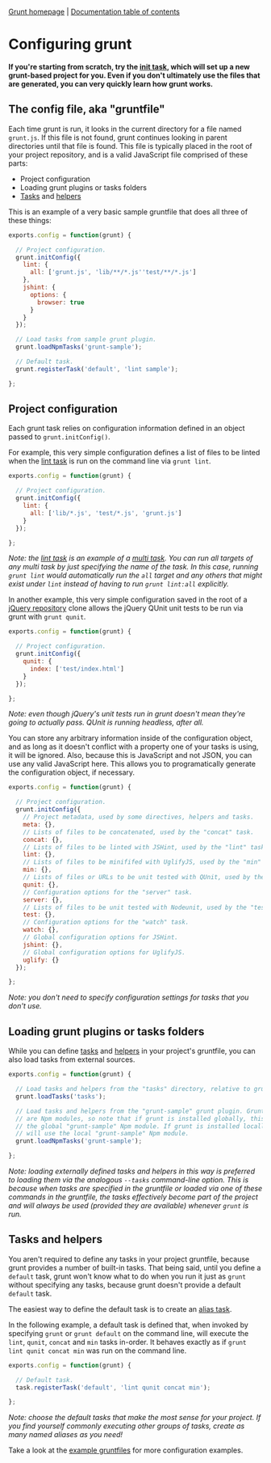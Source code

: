 [Grunt homepage](https://github.com/cowboy/grunt) | [Documentation table of contents](toc.md)

# Configuring grunt

**If you're starting from scratch, try the [init task](task_init.md), which will set up a new grunt-based project for you. Even if you don't ultimately use the files that are generated, you can very quickly learn how grunt works.**

## The config file, aka "gruntfile"
Each time grunt is run, it looks in the current directory for a file named `grunt.js`. If this file is not found, grunt continues looking in parent directories until that file is found. This file is typically placed in the root of your project repository, and is a valid JavaScript file comprised of these parts:

* Project configuration
* Loading grunt plugins or tasks folders
* [Tasks](tasks_creating.md) and [helpers](helpers_directives.md)

This is an example of a very basic sample gruntfile that does all three of these things:

```javascript
exports.config = function(grunt) {

  // Project configuration.
  grunt.initConfig({
    lint: {
      all: ['grunt.js', 'lib/**/*.js''test/**/*.js']
    },
    jshint: {
      options: {
        browser: true
      }
    }
  });

  // Load tasks from sample grunt plugin.
  grunt.loadNpmTasks('grunt-sample');

  // Default task.
  grunt.registerTask('default', 'lint sample');

};
```

## Project configuration

Each grunt task relies on configuration information defined in an object passed to `grunt.initConfig()`.

For example, this very simple configuration defines a list of files to be linted when the [lint task](task_lint.md) is run on the command line via `grunt lint`.

```javascript
exports.config = function(grunt) {

  // Project configuration.
  grunt.initConfig({
    lint: {
      all: ['lib/*.js', 'test/*.js', 'grunt.js']
    }
  });

};
```

_Note: the [lint task](task_lint.md) is an example of a [multi task](tasks_builtin.md). You can run all targets of any multi task by just specifying the name of the task. In this case, running `grunt lint` would automatically run the `all` target and any others that might exist under `lint` instead of having to run `grunt lint:all` explicitly._

In another example, this very simple configuration saved in the root of a [jQuery repository](https://github.com/jquery/jquery) clone allows the jQuery QUnit unit tests to be run via grunt with `grunt qunit`.

```javascript
exports.config = function(grunt) {

  // Project configuration.
  grunt.initConfig({
    qunit: {
      index: ['test/index.html']
    }
  });

};
```

_Note: even though jQuery's unit tests run in grunt doesn't mean they're going to actually pass. QUnit is running headless, after all._

You can store any arbitrary information inside of the configuration object, and as long as it doesn't conflict with a property one of your tasks is using, it will be ignored. Also, because this is JavaScript and not JSON, you can use any valid JavaScript here. This allows you to programatically generate the configuration object, if necessary.

```javascript
exports.config = function(grunt) {

  // Project configuration.
  grunt.initConfig({
    // Project metadata, used by some directives, helpers and tasks.
    meta: {},
    // Lists of files to be concatenated, used by the "concat" task.
    concat: {},
    // Lists of files to be linted with JSHint, used by the "lint" task.
    lint: {},
    // Lists of files to be minififed with UglifyJS, used by the "min" task.
    min: {},
    // Lists of files or URLs to be unit tested with QUnit, used by the "qunit" task.
    qunit: {},
    // Configuration options for the "server" task.
    server: {},
    // Lists of files to be unit tested with Nodeunit, used by the "test" task.
    test: {},
    // Configuration options for the "watch" task.
    watch: {},
    // Global configuration options for JSHint.
    jshint: {},
    // Global configuration options for UglifyJS.
    uglify: {}
  });

};
```

_Note: you don't need to specify configuration settings for tasks that you don't use._

## Loading grunt plugins or tasks folders

While you can define [tasks](tasks_builtin.md) and [helpers](helpers_directives.md) in your project's gruntfile, you can also load tasks from external sources.

```javascript
exports.config = function(grunt) {

  // Load tasks and helpers from the "tasks" directory, relative to grunt.js.
  grunt.loadTasks('tasks');

  // Load tasks and helpers from the "grunt-sample" grunt plugin. Grunt plugins
  // are Npm modules, so note that if grunt is installed globally, this will use
  // the global "grunt-sample" Npm module. If grunt is installed locally, this
  // will use the local "grunt-sample" Npm module.
  grunt.loadNpmTasks('grunt-sample');

};
```

_Note: loading externally defined tasks and helpers in this way is preferred to loading them via the analogous `--tasks` command-line option. This is because when tasks are specified in the gruntfile or loaded via one of these commands in the gruntfile, the tasks effectively become part of the project and will always be used (provided they are available) whenever `grunt` is run._

## Tasks and helpers

You aren't required to define any tasks in your project gruntfile, because grunt provides a number of built-in tasks. That being said, until you define a `default` task, grunt won't know what to do when you run it just as `grunt` without specifying any tasks, because grunt doesn't provide a default `default` task.

The easiest way to define the default task is to create an [alias task](tasks_creating.md).

In the following example, a default task is defined that, when invoked by specifying `grunt` or `grunt default` on the command line, will execute the `lint`, `qunit`, `concat` and `min` tasks in-order. It behaves exactly as if `grunt lint qunit concat min` was run on the command line.

```javascript
exports.config = function(grunt) {

  // Default task.
  task.registerTask('default', 'lint qunit concat min');

};
```

_Note: choose the default tasks that make the most sense for your project. If you find yourself commonly executing other groups of tasks, create as many named aliases as you need!_

Take a look at the [example gruntfiles](example_gruntfiles.md) for more configuration examples.
